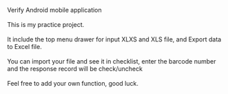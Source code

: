 Verify Android mobile application<br><br>
This is my practice project. <br><br>
It include the top menu drawer for input XLXS and XLS file, and Export data to Excel file.<br><br>
You can import your file and see it in checklist, enter the barcode number and the response record will be check/uncheck<br><br>
Feel free to add your own function, good luck.<br>
